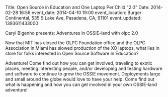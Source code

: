 Title: Open Source in Education and One Laptop Per Child "2.0"
Date: 2014-02-28 16:56
event_date: 2014-04-10 19:00
event_location: Burger Continental, 535 S Lake Ave, Pasadena, CA, 91101
event_updated: 1393611433000

Caryl Bigenho presents: Adventures in OSSIE-land with olpc 2.0

Now that MIT has closed the OLPC Foundation office and the OLPC Association in
Miami has slowed production of the XO laptops, what lies in store for folks
interested in Open Source Software In Education?

Adventure! Come find out how you can get involved, traveling to exotic places,
meeting interesting people, and/or developing and testing hardware and
software to continue to grow the OSSIE movement. Deployments large and small
around the globe would love to have your help. Come find out what is happening
and how you can get involved in your own OSSIE-land adventure!


